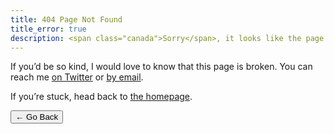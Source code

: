 ```yaml
---
title: 404 Page Not Found
title_error: true
description: <span class="canada">Sorry</span>, it looks like the page you requested cannot be found.
---
```


<div class=" [ box  box--error ] [ flow ] ">
    <p>If you’d be so kind, I would love to know that this page is broken. You can reach me <a href="https://twitter.com/{{ author.twitter }}">on Twitter</a> or <a href="mailto:{{ author.email }}">by email</a>.</p>
    <p>If you’re stuck, head back to <a href="/">the homepage</a>.</p>
</div>

<nav class=" [ grid ] [ navigator ] ">
    <button onclick="history.back(-1)" aria-label="Go back">← Go Back</button>
</nav>
